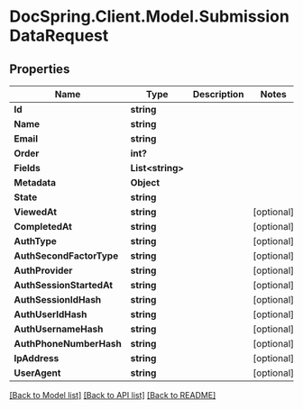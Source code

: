 # DocSpring.Client.Model.SubmissionDataRequest
## Properties

Name | Type | Description | Notes
------------ | ------------- | ------------- | -------------
**Id** | **string** |  | 
**Name** | **string** |  | 
**Email** | **string** |  | 
**Order** | **int?** |  | 
**Fields** | **List&lt;string&gt;** |  | 
**Metadata** | **Object** |  | 
**State** | **string** |  | 
**ViewedAt** | **string** |  | [optional] 
**CompletedAt** | **string** |  | [optional] 
**AuthType** | **string** |  | [optional] 
**AuthSecondFactorType** | **string** |  | [optional] 
**AuthProvider** | **string** |  | [optional] 
**AuthSessionStartedAt** | **string** |  | [optional] 
**AuthSessionIdHash** | **string** |  | [optional] 
**AuthUserIdHash** | **string** |  | [optional] 
**AuthUsernameHash** | **string** |  | [optional] 
**AuthPhoneNumberHash** | **string** |  | [optional] 
**IpAddress** | **string** |  | [optional] 
**UserAgent** | **string** |  | [optional] 

[[Back to Model list]](../README.md#documentation-for-models) [[Back to API list]](../README.md#documentation-for-api-endpoints) [[Back to README]](../README.md)

